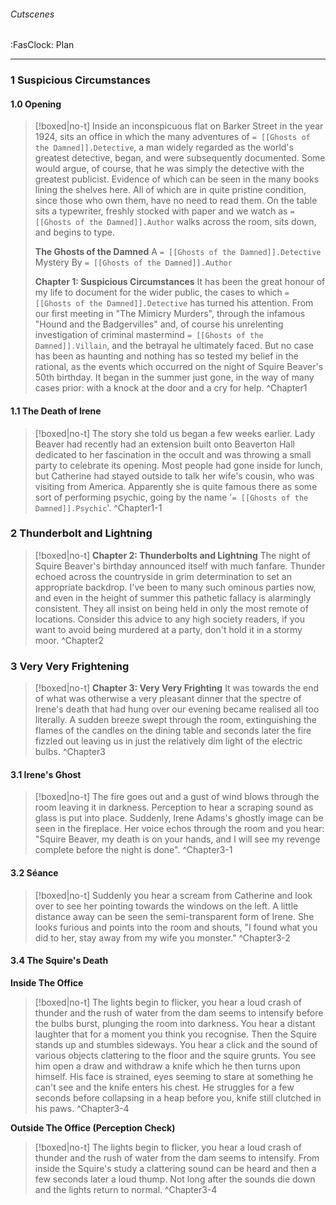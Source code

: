 ###### Cutscenes
<span class="sub2">:FasClock: Plan</span>

---

### 1 Suspicious Circumstances
#### 1.0 Opening
> [!boxed|no-t]
> Inside an inconspicuous flat on Barker Street in the year 1924, sits an office in which the many adventures of `= [[Ghosts of the Damned]].Detective`, a man widely regarded as the world's greatest detective, began, and were subsequently documented. Some would argue, of course, that he was simply the detective with the greatest publicist. Evidence of which can be seen in the many books lining the shelves here. All of which are in quite pristine condition, since those who own them, have no need to read them. On the table sits a typewriter, freshly stocked with paper and we watch as  `= [[Ghosts of the Damned]].Author` walks across the room, sits down, and begins to type.
> 
> **The Ghosts of the Damned**
> A `= [[Ghosts of the Damned]].Detective` Mystery
> By `= [[Ghosts of the Damned]].Author`
> 
> **Chapter 1: Suspicious Circumstances**
> It has been the great honour of my life to document for the wider public, the cases to which `= [[Ghosts of the Damned]].Detective` has turned his attention. From our first meeting in "The Mimicry Murders", through the infamous "Hound and the Badgervilles" and, of course his unrelenting investigation of criminal mastermind `= [[Ghosts of the Damned]].Villain`, and the betrayal he ultimately faced. But no case has been as haunting and nothing has so tested my belief in the rational, as the events which occurred on the night of Squire Beaver's 50th birthday. It began in the summer just gone, in the way of many cases prior: with a knock at the door and a cry for help.
> ^Chapter1

#### 1.1 The Death of Irene
> [!boxed|no-t]
>The story she told us began a few weeks earlier. Lady Beaver had recently had an extension built onto Beaverton Hall dedicated to her fascination in the occult and was throwing a small party to celebrate its opening. Most people had gone inside for lunch, but Catherine had stayed outside to talk her wife's cousin, who was visiting from America. Apparently she is quite famous there as some sort of performing psychic, going by the name '`= [[Ghosts of the Damned]].Psychic`'.
>^Chapter1-1

### 2 Thunderbolt and Lightning
> [!boxed|no-t]
> **Chapter 2: Thunderbolts and Lightning**
> The night of Squire Beaver's birthday announced itself with much fanfare. Thunder echoed across the countryside in grim determination to set an appropriate backdrop. I've been to many such ominous parties now, and even in the height of summer this pathetic fallacy is alarmingly consistent. They all insist on being held in only the most remote of locations. Consider this advice to any high society readers, if you want to avoid being murdered at a party, don't hold it in a stormy moor.
>^Chapter2

### 3 Very Very Frightening
> [!boxed|no-t]
> **Chapter 3: Very Very Frighting**
> It was towards the end of what was otherwise a very pleasant dinner that the spectre of Irene's death that had hung over our evening became realised all too literally. A sudden breeze swept through the room, extinguishing the flames of the candles on the dining table and seconds later the fire fizzled out leaving us in just the relatively dim light of the electric bulbs.
>^Chapter3

#### 3.1 Irene's Ghost
> [!boxed|no-t]
> The fire goes out and a gust of wind blows through the room leaving it in darkness. Perception to hear a scraping sound as glass is put into place. Suddenly, ⁠Irene Adams's ghostly image can be seen in the fireplace. Her voice echos through the room and you hear: "Squire Beaver, my death is on your hands, and I will see my revenge complete before the night is done". 
>^Chapter3-1

#### 3.2 Séance
> [!boxed|no-t]
> Suddenly you hear a scream from Catherine and look over to see her pointing towards the windows on the left. A little distance away can be seen the semi-transparent form of Irene. She looks furious and points into the room and shouts, "I found what you did to her, stay away from my wife you monster."
>^Chapter3-2

#### 3.4 The Squire's Death
**Inside The Office**
> [!boxed|no-t]
> The lights begin to flicker, you hear a loud crash of thunder and the rush of water from the dam seems to intensify before the bulbs burst, plunging the room into darkness. You hear a distant laughter that for a moment you think you recognise. Then the Squire stands up and stumbles sideways. You hear a click and the sound of various objects clattering to the floor and the squire grunts. You see him open a draw and withdraw a knife which he then turns upon himself. His face is strained, eyes seeming to stare at something he can't see and the knife enters his chest. He struggles for a few seconds before collapsing in a heap before you, knife still clutched in his paws.
>^Chapter3-4

**Outside The Office (Perception Check)**

> [!boxed|no-t]
> The lights begin to flicker, you hear a loud crash of thunder and the rush of water from the dam seems to intensify. From inside the Squire's study a clattering sound can be heard and then a few seconds later a loud thump. Not long after the sounds die down and the lights return to normal.
>^Chapter3-4
